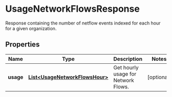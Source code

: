 # UsageNetworkFlowsResponse

Response containing the number of netflow events indexed for each hour for a given organization.

## Properties

| Name      | Type                                                              | Description                         | Notes      |
| --------- | ----------------------------------------------------------------- | ----------------------------------- | ---------- |
| **usage** | [**List&lt;UsageNetworkFlowsHour&gt;**](UsageNetworkFlowsHour.md) | Get hourly usage for Network Flows. | [optional] |
